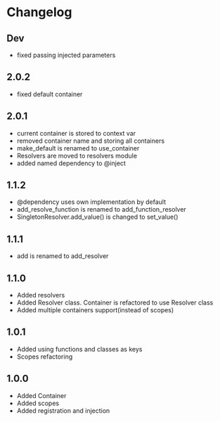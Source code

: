 # Changelog

## Dev

- fixed passing injected parameters

## 2.0.2

- fixed default container

## 2.0.1

- current container is stored to context var
- removed container name and storing all containers
- make_default is renamed to use_container
- Resolvers are moved to resolvers module
- added named dependency to @inject

## 1.1.2

- @dependency uses own implementation by default
- add_resolve_function is renamed to add_function_resolver
- SingletonResolver.add_value() is changed to set_value()

## 1.1.1

- add is renamed to add_resolver

## 1.1.0

- Added resolvers
- Added Resolver class. Container is refactored to use Resolver class
- Added multiple containers support(instead of scopes)

## 1.0.1

- Added using functions and classes as keys
- Scopes refactoring

## 1.0.0

- Added Container
- Added scopes
- Added registration and injection
